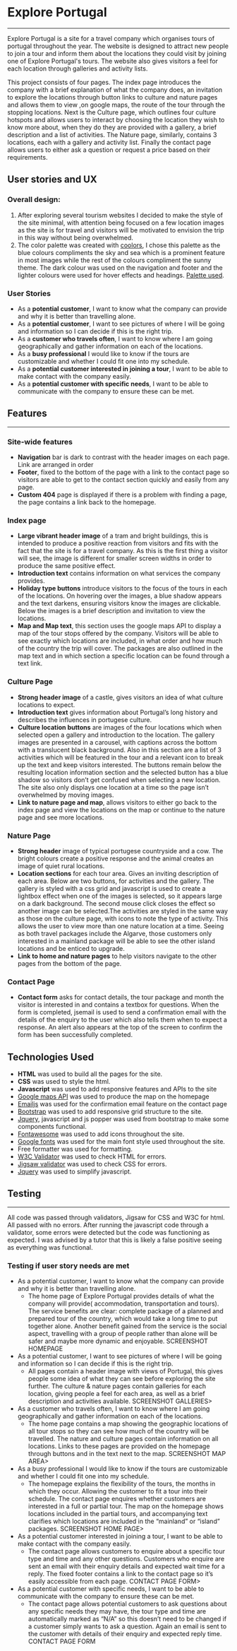 # **Explore Portugal**
---
Explore Portugal is a site for a travel company which organises tours of portugal throughout the year. 
The website is designed to attract new people to join a tour and inform them about the locations they could
visit by joining one of Explore Portugal's tours. The website also gives visitors a feel for each location 
through galleries and activity lists.   

This project consists of four pages. The index page introduces the company with a brief explanation of what the 
company does, an invitation to explore the locations through button links to culture and nature pages and allows 
them to view ,on google maps, the route of the tour through the stopping locations. Next is the Culture page, 
which outlines four culture hotspots and allows users to interact by choosing the location they wish to know more
about, when they do they are provided with a gallery, a brief description and a list of activities. 
The Nature page, similarly, contains 3 locations, each with a gallery and activity list. Finally the contact page
allows users to either ask a question or request a price based on their requirements. 
## **User stories and UX**
### **Overall design:**
1. After exploring several tourism websites I decided to make the style of the site minimal, with attention being 
focused on a few  location images as the site is for travel and visitors will be motivated to envision the trip in 
this way without being overwhelmed. 
2. The color palette was created with [coolors](https://coolors.co/), I chose this palette as the blue colours 
compliments the sky and sea which is a prominent feature in most images while the rest of the colours compliment 
the sunny theme. The dark colour was used on the navigation and footer and the lighter colours were used for hover
 effects and headings. [Palette used](https://coolors.co/ffede1-f9fbf2-1e90ff-d7f9ff-0e1c36).

### **User Stories**
* As a __potential customer__, I want to know what the company can provide and why it is better than travelling alone.
* As a __potential customer__, I want to see pictures of where I will be going and information so I can decide if this is the right trip.
* As a __customer who travels often__, I want to know where I am going geographically and gather information on each of the locations.
* As a __busy professional__ I would like to know if the tours are customizable and whether I could fit one into my schedule.
* As a __potential customer interested in joining a tour__, I want to be able to make contact with the company easily.
* As a __potential customer with specific needs__, I want to be able to communicate with the company to ensure these can be met.

## Features
---
### Site-wide features
* __Navigation__ bar is dark to contrast with the header images on each page. Link are arranged in order 
* __Footer__, fixed to the bottom of the page with a link to the contact page so visitors are able to get to the contact section quickly and easily from any page.
* __Custom 404__ page is displayed if there is a problem with finding a page, the page contains a link back to the homepage.
### Index page
* __Large vibrant header image__ of a tram and bright buildings, this is intended to produce a positive reaction from visitors and fits with the fact that the site is for a travel company. As this is the first thing a visitor will see, the image is different for smaller screen widths in order to produce the same positive effect. 
* __Introduction text__ contains information on what services the company provides.
* __Holiday type buttons__ introduce visitors to the focus of the tours in each of the locations. On hovering over the images, a blue shadow appears and the text darkens, ensuring visitors know the images are clickable. Below the images is a brief description and invitation to view the locations.
* __Map and Map text__, this section uses the google maps API to display a map  of the tour stops offered by the company. Visitors will be able to see exactly which locations are included, in what order and how much of the country the trip will cover. The packages are also outlined in the map text and in which section a specific location can be found through a text link. 
### Culture Page
* __Strong header image__ of a castle, gives visitors an idea of what culture locations to expect.
* __Introduction text__ gives information about Portugal’s long history and describes the influences in portugese culture.
* __Culture location buttons__ are images of the four locations which when selected open a gallery and introduction to the location. The gallery images are presented in a carousel, with captions across the bottom with a translucent black background. Also in this section are a list of 3 activities which will be featured in the tour and a relevant icon to break up the text and keep visitors interested. The buttons remain below the resulting location information section and the selected button has a blue shadow so visitors don’t get confused when selecting a new location. The site also only displays one location at a time so the page isn’t overwhelmed by moving images.
* __Link to nature page and map__, allows visitors to either go back to the index page and view the locations on the map or continue to the nature page and see more locations. 
### Nature Page
* __Strong header__ image of typical portugese countryside and a cow. The bright colours create a positive response and the animal creates an image of quiet rural locations.
* __Location sections__ for each tour area. Gives an inviting description of each area. Below are two buttons, for activities and the gallery. The gallery is styled with a css grid and javascript is used to create a lightbox effect when one of the images is selected, so it appears large on a dark background. The second mouse click closes the effect so another image can be selected.The activities are styled in the same way as those on the culture page, with icons to note the type of activity. This allows the user to view more than one nature location at a time. Seeing as both travel packages include the Algarve, those customers only interested in a mainland package will be able to see the other island locations and be enticed to upgrade. 
* __Link to home and nature pages__ to help visitors navigate to the other pages from the bottom of the page.
### Contact  Page
* __Contact form__ asks for contact details, the tour package and month the visitor is interested in and contains a textbox for questions. When the form is completed,  jsemail is used to send a confirmation email with the details of the enquiry to the user which also tells them when to expect a response. An alert also appears at the top of the screen to confirm the form has been successfully completed.

## Technologies Used

* __HTML__ was used to build all the pages for the site.
* __CSS__ was used to style the html.
* __Javascript__ was used to add responsive features and APIs to the site
* [Google maps API](https://developers.google.com/maps/documentation/javascript/overview) was used to produce the map on the homepage
* [Emailjs](https://www.emailjs.com/) was used for the confirmation email feature on the contact page
* [Bootstrap](https://getbootstrap.com/) was used to add responsive grid structure to the site.
* [Jquery](https://jquery.com/), javascript and js popper was used from bootstrap to make some components functional.
* [Fontawesome](https://fontawesome.com/) was used to add icons throughout the site.
* [Google fonts](https://fonts.google.com/) was used for the main font style used throughout the site.
* Free formatter was used for formatting.
* [W3C Validator](https://validator.w3.org/) was used to check HTML for errors.
* [Jigsaw validator](https://jigsaw.w3.org/css-validator/) was used to check CSS for errors.
* [Jquery](https://jquery.com/) was used to simplify javascript.

## **Testing**
---
All code was passed through validators, Jigsaw for CSS and W3C for html. All passed with no errors. After running the javascript code through a validator, some errors were detected but the code was functioning as expected. I was advised by a tutor that this is likely a false positive seeing as everything was functional.

### **Testing if user story needs are met**
* As a potential customer, I want to know what the company can provide and why it is better than travelling alone.
    * The home page of Explore Portugal provides details of what the company will provide( accommodation, transportation and tours). The service benefits are clear: complete package of a planned and prepared tour of the country, which would take a long time to put together alone. Another benefit gained from the service is the social aspect, travelling with a group of people rather than alone will be safer and maybe more dynamic and enjoyable.
SCREENSHOT HOMEPAGE
* As a potential customer, I want to see pictures of where I will be going and information so I can decide if this is the right trip.
    * All pages contain a header image with views of Portugal, this gives people some idea of what they can see before exploring the site further. The culture & nature pages contain galleries for each location, giving people a feel for each area, as well as a brief description and activities available.
SCREENSHOT GALLERIES>
* As a customer who travels often, I want to know where I am going geographically and gather information on each of the locations.
    * The home page contains a map showing the geographic locations of all tour stops so they can see how much of the country will be travelled. The nature and culture pages contain information on all locations. Links to these pages are provided on the homepage through buttons and in the text next to the map. 
SCREENSHOT MAP AREA>
* As a busy professional I would like to know if the tours are customizable and whether I could fit one into my schedule.
    * The homepage explains the flexibility of the tours, the months in which they occur. Allowing the customer  to fit a tour into their schedule. The contact page enquires whether customers are interested in a full or partial tour. The map on the homepage shows locations included in the partial tours, and accompanying text clarifies which locations are included in the “mainland” or “island” packages.
SCREENSHOT HOME PAGE>
* As a potential customer interested in joining a tour, I want to be able to make contact with the company easily.
    * The contact page allows customers to enquire about a specific tour type and time and any other questions. Customers who enquire are sent an email with their enquiry details and expected wait time for a reply. The fixed footer contains a link to the contact page so it’s easily accessible from each page.
CONTACT PAGE FORM>
* As a potential customer with specific needs, I want to be able to communicate with the company to ensure these can be met.
    * The contact page allows potential customers to ask questions about any specific needs they may have, the tour type and time are automatically marked as “N/A” so this doesn’t need to be changed if a customer simply wants to ask a question. Again an email is sent to the customer with details of their enquiry and expected reply time.
	CONTACT PAGE FORM


 
